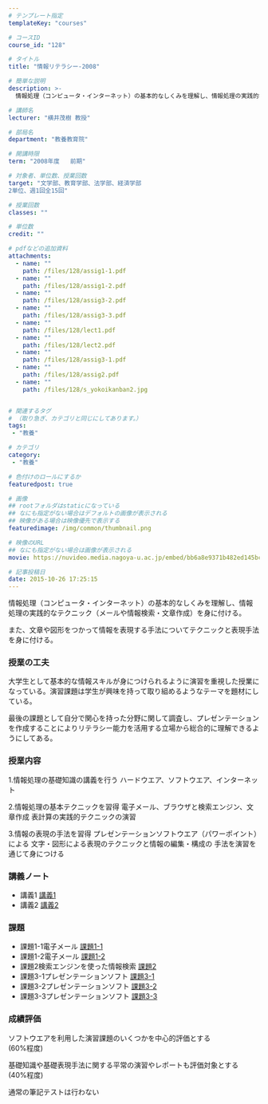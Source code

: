 ```yaml
---
# テンプレート指定
templateKey: "courses"

# コースID
course_id: "128"

# タイトル
title: "情報リテラシー-2008"

# 簡単な説明
description: >-
  情報処理（コンピュータ・インターネット）の基本的なしくみを理解し、情報処理の実践的なテクニック（メールや情報検索・文章作成）を身に付ける。また、文章や図形をつかって情報を表現する手法についてテクニ...

# 講師名
lecturer: "横井茂樹 教授"

# 部局名
department: "教養教育院"

# 開講時限
term: "2008年度	前期"

# 対象者、単位数、授業回数
target: "文学部、教育学部、法学部、経済学部
2単位、週1回全15回"

# 授業回数
classes: ""

# 単位数
credit: ""

# pdfなどの追加資料
attachments: 
  - name: "" 
    path: /files/128/assig1-1.pdf
  - name: "" 
    path: /files/128/assig1-2.pdf
  - name: "" 
    path: /files/128/assig3-2.pdf
  - name: "" 
    path: /files/128/assig3-3.pdf
  - name: "" 
    path: /files/128/lect1.pdf
  - name: "" 
    path: /files/128/lect2.pdf
  - name: "" 
    path: /files/128/assig3-1.pdf
  - name: "" 
    path: /files/128/assig2.pdf
  - name: "" 
    path: /files/128/s_yokoikanban2.jpg


# 関連するタグ
# （取り急ぎ、カテゴリと同じにしてあります。）
tags:
 - "教養"

# カテゴリ
category:
 - "教養"

# 色付けのロールにするか
featuredpost: true

# 画像
## rootフォルダはstaticになっている
## なにも指定がない場合はデフォルトの画像が表示される
## 映像がある場合は映像優先で表示する
featuredimage: /img/common/thumbnail.png

# 映像のURL
## なにも指定がない場合は画像が表示される
movie: https://nuvideo.media.nagoya-u.ac.jp/embed/bb6a8e9371b482ed145bcd7559a0589d214429aa

# 記事投稿日
date: 2015-10-26 17:25:15
---
```



情報処理（コンピュータ・インターネット）の基本的なしくみを理解し、情報処理の実践的なテクニック（メールや情報検索・文章作成）を身に付ける。

また、文章や図形をつかって情報を表現する手法についてテクニックと表現手法を身に付ける。


### 授業の工夫

大学生として基本的な情報スキルが身につけられるように演習を重視した授業になっている。演習課題は学生が興味を持って取り組めるようなテーマを題材にしている。

最後の課題として自分で関心を持った分野に関して調査し、プレゼンテーションを作成することによりリテラシー能力を活用する立場から総合的に理解できるようにしてある。





### 授業内容

1.情報処理の基礎知識の講義を行う
ハードウエア、ソフトウエア、インターネット

2.情報処理の基本テクニックを習得
電子メール、ブラウザと検索エンジン、文章作成
表計算の実践的テクニックの演習

3.情報の表現の手法を習得
プレゼンテーションソフトウエア（パワーポイント）による
文字・図形による表現のテクニックと情報の編集・構成の
手法を演習を通じて身につける





<h3>講義ノート</h3>	


- 講義1
[講義1](/files/128/lect1.pdf) 
- 講義2
[講義2](/files/128/lect2.pdf) 
	




<h3>課題</h3>	


- 課題1-1電子メール
[課題1-1](/files/128/assig1-1.pdf) 
- 課題1-2電子メール
[課題1-2](/files/128/assig1-2.pdf) 
- 課題2検索エンジンを使った情報検索
[課題2](/files/128/assig2.pdf) 
- 課題3-1プレゼンテーションソフト
[課題3-1](/files/128/assig3-1.pdf) 
- 課題3-2プレゼンテーションソフト
[課題3-2](/files/128/assig3-2.pdf) 
- 課題3-3プレゼンテーションソフト
[課題3-3](/files/128/assig3-3.pdf) 
	




<h3>成績評価</h3>

<p>ソフトウエアを利用した演習課題のいくつかを中心的評価とする<br>
(60%程度)</p>

<p>基礎知識や基礎表現手法に関する平常の演習やレポートも評価対象とする<br>
(40%程度)</p>

<p>通常の筆記テストは行わない</p>




